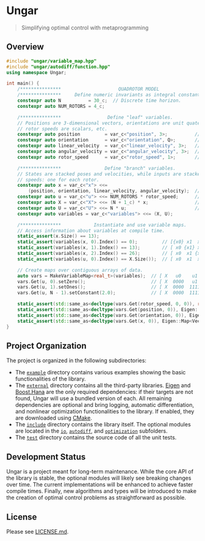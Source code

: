 # Ungar

> Simplifying optimal control with metaprogramming

## Overview
```cpp
#include "ungar/variable_map.hpp"
#include "ungar/autodiff/function.hpp"
using namespace Ungar;

int main() {
    /***************                     QUADROTOR MODEL                      ***************/
    /***************     Define numeric invariants as integral constants.     ***************/
    constexpr auto N          = 30_c;  // Discrete time horizon.
    constexpr auto NUM_ROTORS = 4_c;

    /***************                 Define "leaf" variables.                 ***************/
    // Positions are 3-dimensional vectors, orientations are unit quaternions,
    // rotor speeds are scalars, etc.
    constexpr auto position         = var_c<"position", 3>;          // := p
    constexpr auto orientation      = var_c<"orientation", Q>;       // := q
    constexpr auto linear_velocity  = var_c<"linear_velocity", 3>;   // := pDot
    constexpr auto angular_velocity = var_c<"angular_velocity", 3>;  // := omega
    constexpr auto rotor_speed      = var_c<"rotor_speed", 1>;       // := r

    /***************                Define "branch" variables.                ***************/
    // States are stacked poses and velocities, while inputs are stacked rotor
    // speeds: one for each rotor.
    constexpr auto x = var_c<"x"> <<=
        (position, orientation, linear_velocity, angular_velocity);  // x := [p q pDot omega]
    constexpr auto u = var_c<"u"> <<= NUM_ROTORS * rotor_speed;      // u := [r0 r1 r2 r3]
    constexpr auto X = var_c<"X"> <<= (N + 1_c) * x;                 // X := [x0 x1 ... xN]
    constexpr auto U = var_c<"U"> <<= N * u;                         // U := [u0 u1 ... uN-1]
    constexpr auto variables = var_c<"variables"> <<= (X, U);

    /***************            Instantiate and use variable maps.            ***************/
    // Access information about variables at compile time.
    static_assert(x.Size() == 13);
    static_assert(variables(x, 0).Index() == 0);         // [{x0} x1  x2  ...  xN  u0  ... ]
    static_assert(variables(x, 1).Index() == 13);        // [ x0 {x1} x2  ...  xN  u0  ... ]
    static_assert(variables(x, 2).Index() == 26);        // [ x0  x1 {x2} ...  xN  u0  ... ]
    static_assert(variables(u, 0).Index() == X.Size());  // [ x0  x1  x2  ...  xN {u0} ... ]

    // Create maps over contiguous arrays of data.
    auto vars = MakeVariableMap<real_t>(variables);  // [ X   u0    u1   ...  uN-1 ]
    vars.Get(u, 0).setZero();                        // [ X  0000   u1   ...  uN-1 ]
    vars.Get(u, 1).setOnes();                        // [ X  0000  1111  ...  uN-1 ]
    vars.Get(u, N - 1).setConstant(2.0);             // [ X  0000  1111  ...  2222 ]

    static_assert(std::same_as<decltype(vars.Get(rotor_speed, 0, 0)), real_t&>);
    static_assert(std::same_as<decltype(vars.Get(position, 0)), Eigen::Map<Vector3r>&>);
    static_assert(std::same_as<decltype(vars.Get(orientation, 0)), Eigen::Map<Quaternionr>&>);
    static_assert(std::same_as<decltype(vars.Get(x, 0)), Eigen::Map<Vector<real_t, 13>>&>);
}
```

## Project Organization
The project is organized in the following subdirectories:
- The [`example`](example) directory contains various examples showing the basic functionalities of the library.
- The [`external`](external) directory contains all the third-party libraries. [Eigen][] and
  [Boost.Hana][] are the only required dependencies: if their targets are not found, Ungar will use a bundled version
  of each. All remaining dependencies are optional and bring logging, automatic differentiation, and nonlinear optimization functionalities to the
  library. If enabled, they are downloaded using [CMake][].
- The [`include`](include) directory contains the library itself. The optional modules are located in the [`io`](include/ungar/io),
  [`autodiff`](include/ungar/autodiff), and [`optimization`](include/ungar/optimization) subfolders.
- The [`test`](test) directory contains the source code of all the unit tests.

## Development Status
Ungar is a project meant for long-term maintenance. While the core API of the library is stable, the optional modules will likely see breaking changes
over time. The current implementations will be enhanced to achieve faster compile times. Finally, new algorithms and types will be introduced to
make the creation of optimal control problems as straightforward as possible.

## License
Please see [LICENSE.md](LICENSE.md).

<!-- Links -->
[Eigen]: https://eigen.tuxfamily.org/index.php?title=Main_Page
[Boost.Hana]: https://github.com/boostorg/hana
[CMake]: http://www.cmake.org
